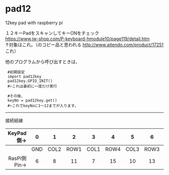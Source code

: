 # pad12
12key pad with raspberry pi

１２キーPadをスキャンしてキーONをチェック  
https://www.jw-shop.com/P-keyboard-hmodule10/page119/detail.htm  
↑対象はこれ。（のコピー品と思われる http://www.aitendo.com/product/17251 これ）  

他のプログラムから呼び出すときは、  

~~~
 #初期設定  
 import pad12key  
 pad12key.GPIO_INIT()  
 #↑これは最初に一度だけ実行  

 #その後、  
 keyNo = pad12key.get()  
 #↑これでkeyNoに1～12までが入ります。
~~~

----

接続結線  


|KeyPad側→|0|1|2|3|4|5|6|7|  
|--:|:--:|:--:|:--:|:--:|:--:|:--:|:--:|:--:|
| |GND|COL2|ROW1|COL1|ROW4|COL3|ROW3|ROW2|  
|RasPi側Pin→|6|8|11|7|15|10|13|12|  

